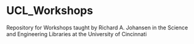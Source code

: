 # UCL_Workshops
Repository for Workshops taught by Richard A. Johansen in the Science and Engineering Libraries at the University of Cincinnati
